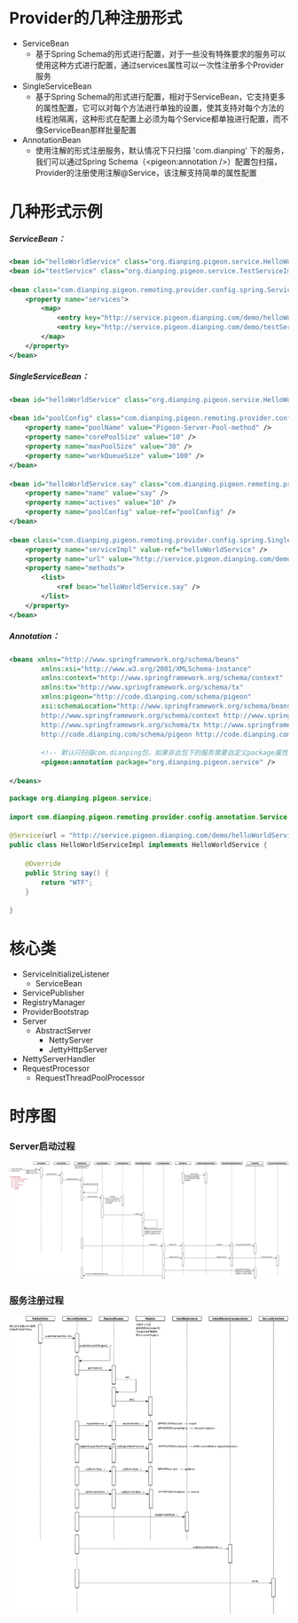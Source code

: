 # Provider的几种注册形式

* ServiceBean
  * 基于Spring Schema的形式进行配置，对于一些没有特殊要求的服务可以使用这种方式进行配置，通过services属性可以一次性注册多个Provider服务
* SingleServiceBean
  * 基于Spring Schema的形式进行配置，相对于ServiceBean，它支持更多的属性配置，它可以对每个方法进行单独的设置，使其支持对每个方法的线程池隔离，这种形式在配置上必须为每个Service都单独进行配置，而不像ServiceBean那样批量配置
* AnnotationBean
  * 使用注解的形式注册服务，默认情况下只扫描 'com.dianping' 下的服务，我们可以通过Spring Schema（&lt;pigeon:annotation /&gt;）配置包扫描，Provider的注册使用注解@Service，该注解支持简单的属性配置

# 几种形式示例

##### ServiceBean：

```xml
<bean id="helloWorldService" class="org.dianping.pigeon.service.HelloWorldServiceImpl" />
<bean id="testService" class="org.dianping.pigeon.service.TestServiceImpl" />

<bean class="com.dianping.pigeon.remoting.provider.config.spring.ServiceBean" init-method="init">
    <property name="services">
        <map>
            <entry key="http://service.pigeon.dianping.com/demo/helloWorldService_1.0.0" value-ref="helloWorldService" />
            <entry key="http://service.pigeon.dianping.com/demo/testService_1.0.0" value-ref="testService" />
        </map>
    </property>
</bean>
```

##### SingleServiceBean：

```xml
<bean id="helloWorldService" class="org.dianping.pigeon.service.HelloWorldServiceImpl" />

<bean id="poolConfig" class="com.dianping.pigeon.remoting.provider.config.PoolConfig">
    <property name="poolName" value="Pigeon-Server-Pool-method" />
    <property name="corePoolSize" value="10" />
    <property name="maxPoolSize" value="30" />
    <property name="workQueueSize" value="100" />
</bean>

<bean id="helloWorldService.say" class="com.dianping.pigeon.remoting.provider.config.ProviderMethodConfig">
    <property name="name" value="say" />
    <property name="actives" value="10" />
    <property name="poolConfig" value-ref="poolConfig" />
</bean>

<bean class="com.dianping.pigeon.remoting.provider.config.spring.SingleServiceBean" init-method="init">
    <property name="serviceImpl" value-ref="helloWorldService" />
    <property name="url" value="http://service.pigeon.dianping.com/demo/helloWorldService_1.0.0" />
    <property name="methods">
        <list>
            <ref bean="helloWorldService.say" />            
        </list>
    </property>
</bean>
```

##### Annotation：

```xml
<beans xmlns="http://www.springframework.org/schema/beans"
        xmlns:xsi="http://www.w3.org/2001/XMLSchema-instance" 
        xmlns:context="http://www.springframework.org/schema/context"
        xmlns:tx="http://www.springframework.org/schema/tx" 
        xmlns:pigeon="http://code.dianping.com/schema/pigeon"
        xsi:schemaLocation="http://www.springframework.org/schema/beans http://www.springframework.org/schema/beans/spring-beans-2.5.xsd 
        http://www.springframework.org/schema/context http://www.springframework.org/schema/context/spring-context-2.5.xsd 
        http://www.springframework.org/schema/tx http://www.springframework.org/schema/tx/spring-tx-2.5.xsd 
        http://code.dianping.com/schema/pigeon http://code.dianping.com/schema/pigeon/pigeon-service-2.0.xsd">

        <!-- 默认只扫描com.dianping包，如果非此包下的服务需要自定义package属性，多个package以逗号,分隔-->
        <pigeon:annotation package="org.dianping.pigeon.service" />

</beans>
```

```java
package org.dianping.pigeon.service;

import com.dianping.pigeon.remoting.provider.config.annotation.Service;

@Service(url = "http://service.pigeon.dianping.com/demo/helloWorldService_1.0.0")
public class HelloWorldServiceImpl implements HelloWorldService {

    @Override
    public String say() {
        return "WTF";
    }

}
```

# 核心类

* ServiceInitializeListener
  * ServiceBean
* ServicePublisher
* RegistryManager
* ProviderBootstrap
* Server
  * AbstractServer
    * NettyServer
    * JettyHttpServer
* NettyServerHandler
* RequestProcessor
  * RequestThreadPoolProcessor

# 时序图

### Server启动过程

![](/assets/服务端启动.png)

### 服务注册过程

![](/assets/服务注册%28发布%29.png)

